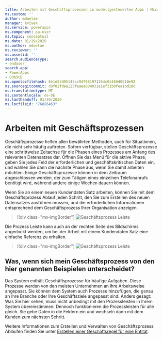 ```yaml
---
title: Arbeiten mit Geschäftsprozessen in modellgesteuerten Apps | Microsoft-Dokumentation
ms.custom: ''
author: mduelae
manager: kvivek
ms.service: powerapps
ms.component: pa-user
ms.topic: conceptual
ms.date: 01/29/2020
ms.author: mduelae
ms.reviewer: ''
ms.assetid: ''
search.audienceType:
- enduser
search.app:
- PowerApps
- D365CE
ms.openlocfilehash: 6b1e53d95145cc947681971264c0b160d0510e92
ms.sourcegitcommit: d0f02fdaa125feaea884932e1ef31b8fea1bd10c
ms.translationtype: MT
ms.contentlocale: de-DE
ms.lasthandoff: 01/30/2020
ms.locfileid: "76886463"
---
```

# <a name="work-with-business-processes"></a>Arbeiten mit Geschäftsprozessen

Geschäftsprozesse helfen allen bewährten Methoden, auch für Situationen, die nicht sehr häufig auftreten. Sofern verfügbar, stellen Geschäftsprozesse eine schrittweise Zeitachse für die Phasen eines Prozesses am Anfang des relevanten Datensatzes dar. Öffnen Sie das Menü für die aktive Phase, geben Sie jedes Feld der erforderlichen und geschäftskritischen Daten ein, und wählen Sie dann die nächste Phase aus, wenn Sie damit arbeiten möchten. Einige Geschäftsprozesse können in dem Zeitraum abgeschlossen werden, der zum Tätigen eines einzelnen Telefonanrufs benötigt wird, während andere einige Wochen dauern können.


Wenn Sie an einem neuen Kundendaten Satz arbeiten, können Sie mit dem Geschäftsprozess Ablauf jeden Schritt, den Sie zum Erstellen des neuen Datensatzes ausführen müssen, und die erforderlichen Informationen entsprechend dem Geschäftsprozess Ihrer Organisation anzeigen. 


> [!div class="mx-imgBorder"]
> ![Geschäftsprozess Leiste](media/business-process.png "Geschäftsprozess Leiste")



Die Prozess Leiste kann auch an der rechten Seite des Bildschirms angedockt werden, um bei der Arbeit mit einem Kundendaten Satz eine einfache Referenz zu erhalten. 

> [!div class="mx-imgBorder"]
> ![Geschäftsprozess Leiste](media/bpdock.gif "Geschäftsprozess Leiste")
 
  
 
## <a name="what-if-your-business-processes-looks-different-from-these-examples"></a>Was, wenn sich mein Geschäftsprozess von den hier genannten Beispielen unterscheidet?  

Das System enthält Geschäftsprozesse für häufige Aufgaben. Diese Prozesse werden von den meisten Unternehmen an ihre Arbeitsweise angepasst. Sie können dem System auch Prozesse hinzufügen, die genau an Ihre Branche oder Ihre Geschäftsziele angepasst sind. Anders gesagt: Was Sie hier sehen, muss nicht unbedingt mit den Prozessleisten in Ihrem System übereinstimmen. Dennoch funktionieren die Prozessleisten für alle gleich. Sie gebe Daten in die Feldern ein und wechseln dann mit dem Kunden zum nächsten Schritt.


Weitere Informationen zum Erstellen und Verwalten von Geschäftsprozess Abläufen finden Sie unter [Erstellen einer Geschäftsregel für eine Entität](https://docs.microsoft.com/powerapps/maker/common-data-service/data-platform-create-business-rule).
